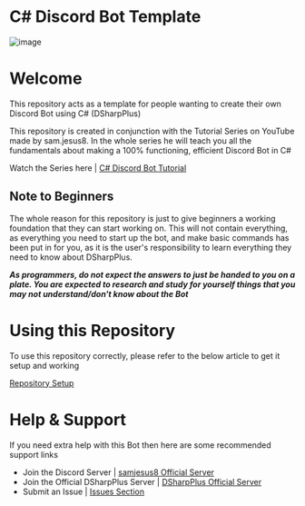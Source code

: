 # C# Discord Bot Template

![image](https://media.discordapp.net/attachments/1020110665161113610/1084826383907291167/READMETHUMB.jpg?width=1310&height=360)

# Welcome
This repository acts as a template for people wanting to create their own Discord Bot using C# (DSharpPlus)

This repository is created in conjunction with the Tutorial Series on YouTube made by sam.jesus8. In the whole series 
he will teach you all the fundamentals about making a 100% functioning, efficient Discord Bot in C#

Watch the Series here | [C# Discord Bot Tutorial](https://www.youtube.com/playlist?list=PLcpUxmcrEm_Bn4K-kcE9ebsQPvNcR8KZx)

## Note to Beginners

The whole reason for this repository is just to give beginners a working foundation that they can start working on.
This will not contain everything, as everything you need to start up the bot, and make basic commands has been put in for you, as it is the user's responsibility to learn everything they need to know about DSharpPlus.

***As programmers, do not expect the answers to just be handed to you on a plate. You are expected to research and study for yourself
things that you may not understand/don't know about the Bot***

# Using this Repository

To use this repository correctly, please refer to the below article to get it setup and working

[Repository Setup](https://github.com/samjesus8/CSharp-Discord-Bot-Template/blob/master/docs/repository_setup.md)

# Help & Support

If you need extra help with this Bot then here are some recommended support links

- Join the Discord Server | [samjesus8 Official Server](https://discord.com/invite/GrcaGNSfCR)
- Join the Official DSharpPlus Server | [DSharpPlus Official Server](https://discord.com/invite/dsharpplus)
- Submit an Issue | [Issues Section](https://github.com/samjesus8/CSharp-Discord-Bot-Template/issues)